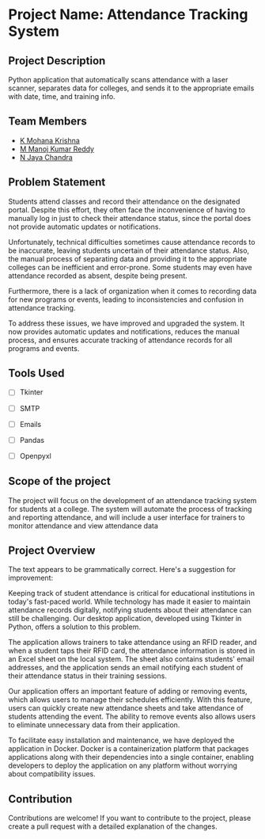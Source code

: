 # Project Name: Attendance Tracking System


## Project Description
Python application that automatically scans attendance with a laser scanner, separates data for colleges, and sends it to the appropriate emails with date, time, and training info.


## Team Members
- [K Mohana Krishna](https://github.com/K-MOHANAKRISHNA)
- [M Manoj Kumar Reddy](https://github.com/manojreddy041002)
- [N Jaya Chandra](https://github.com/jayachandra17)


## Problem Statement 
Students attend classes and record their attendance on the designated portal. Despite this effort, they often face the inconvenience of having to manually log in just to check their attendance status, since the portal does not provide automatic updates or notifications.

Unfortunately, technical difficulties sometimes cause attendance records to be inaccurate, leaving students uncertain of their attendance status. Also, the manual process of separating data and providing it to the appropriate colleges can be inefficient and error-prone. Some students may even have attendance recorded as absent, despite being present.

Furthermore, there is a lack of organization when it comes to recording data for new programs or events, leading to inconsistencies and confusion in attendance tracking.

To address these issues, we have improved and upgraded the system. It now provides automatic updates and notifications, reduces the manual process, and ensures accurate tracking of attendance records for all programs and events.


## Tools Used
- [ ] Tkinter 
- [ ] SMTP 
- [ ] Emails
- [ ] Pandas 
- [ ] Openpyxl


## Scope of the project
The project will focus on the development of an attendance tracking system for students at a college. The system will automate the process of tracking and reporting attendance, and will include a user interface for trainers to monitor attendance and view attendance data


## Project Overview
The text appears to be grammatically correct. Here's a suggestion for improvement:

Keeping track of student attendance is critical for educational institutions in today's fast-paced world. While technology has made it easier to maintain attendance records digitally, notifying students about their attendance can still be challenging. Our desktop application, developed using Tkinter in Python, offers a solution to this problem.

The application allows trainers to take attendance using an RFID reader, and when a student taps their RFID card, the attendance information is stored in an Excel sheet on the local system. The sheet also contains students' email addresses, and the application sends an email notifying each student of their attendance status in their training sessions.

Our application offers an important feature of adding or removing events, which allows users to manage their schedules efficiently. With this feature, users can quickly create new attendance sheets and take attendance of students attending the event. The ability to remove events also allows users to eliminate unnecessary data from their application.

To facilitate easy installation and maintenance, we have deployed the application in Docker. Docker is a containerization platform that packages applications along with their dependencies into a single container, enabling developers to deploy the application on any platform without worrying about compatibility issues.


## Contribution
Contributions are welcome! If you want to contribute to the project, please create a pull request with a detailed explanation of the changes.
